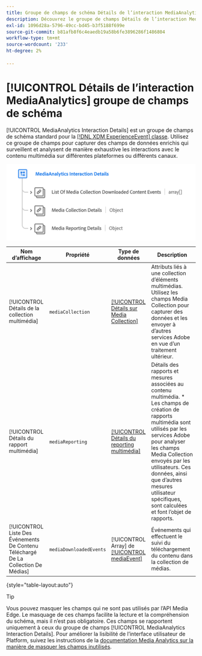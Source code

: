 ```yaml
---
title: Groupe de champs de schéma Détails de l’interaction MediaAnalytics
description: Découvrez le groupe de champs Détails de l’interaction MediaAnalytics .
exl-id: 1096d28a-5796-49cc-bd45-b3f5188f699e
source-git-commit: b81afb8f6c4eaedb19a58b6fe3896286f1486804
workflow-type: tm+mt
source-wordcount: '233'
ht-degree: 2%

---
```


# [!UICONTROL Détails de l’interaction MediaAnalytics] groupe de champs de schéma

[!UICONTROL MediaAnalytics Interaction Details] est un groupe de champs de schéma standard pour la [[!DNL XDM ExperienceEvent] classe](../../classes/experienceevent.md). Utilisez ce groupe de champs pour capturer des champs de données enrichis qui surveillent et analysent de manière exhaustive les interactions avec le contenu multimédia sur différentes plateformes ou différents canaux.

![Schéma du groupe de champs de schéma [!UICONTROL MediaAnalytics Interaction Details].](../../images/field-groups/mediaanalytics-interaction.png)

| Nom d’affichage | Propriété | Type de données | Description |
|---| --- | --- | --- |
| [!UICONTROL Détails de la collection multimédia] | `mediaCollection` | [[!UICONTROL Détails sur Media Collection]](../../data-types/media-collection-details.md) | Attributs liés à une collection d’éléments multimédias. Utilisez les champs Media Collection pour capturer des données et les envoyer à d’autres services Adobe en vue d’un traitement ultérieur. |
| [!UICONTROL Détails du rapport multimédia] | `mediaReporting` | [[!UICONTROL Détails du reporting multimédia]](../../data-types/media-reporting-details.md) | Détails des rapports et mesures associées au contenu multimédia. * Les champs de création de rapports multimédia sont utilisés par les services Adobe pour analyser les champs Media Collection envoyés par les utilisateurs. Ces données, ainsi que d’autres mesures utilisateur spécifiques, sont calculées et font l’objet de rapports. |
| [!UICONTROL Liste Des Événements De Contenu Téléchargé De La Collection De Médias] | `mediaDownloadedEvents` | [!UICONTROL Array] de [[!UICONTROL mediaEvent]](../../data-types/media-event-information.md) | Événements qui effectuent le suivi du téléchargement du contenu dans la collection de médias. |

{style="table-layout:auto"}

>[!TIP]
>
>Vous pouvez masquer les champs qui ne sont pas utilisés par l’API Media Edge. Le masquage de ces champs facilite la lecture et la compréhension du schéma, mais il n’est pas obligatoire. Ces champs se rapportent uniquement à ceux du groupe de champs [!UICONTROL MediaAnalytics Interaction Details]. Pour améliorer la lisibilité de l’interface utilisateur de Platform, suivez les instructions de la [documentation Media Analytics sur la manière de masquer les champs inutilisés](https://experienceleague.adobe.com/docs/media-analytics/using/implementation/edge-recommended/media-edge-sdk/implementation-edge.html#set-up-the-schema-in-adobe-experience-platform).

<!-- 
>[!NOTE]
>
>Schemas contain fields that are not used in every context or situation. They provide a potential blueprint to map an object. Schemas displayed for the Media Edge API Collection or Reporting data types only portray the relevant fields. You can manually select and deselect the fields that you want to use if you intend to use a schema for the Media Edge API interaction. You can find instructions on [hiding unnecessary fields](https://experienceleague.adobe.com/docs/media-analytics/using/implementation/edge-recommended/media-edge-sdk/implementation-edge.html#set-up-the-schema-in-adobe-experience-platform) in the guide to install Media Analytics with Experience Platform Edge.
 -->
